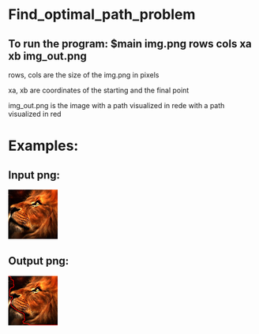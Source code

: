 # Find_optimal_path_problem
## To run the program: $main img.png rows cols xa xb img_out.png

rows, cols are the size of the img.png in pixels

xa, xb are coordinates of the starting and the final point

img_out.png is the image with a path visualized in rede with a path visualized in red


# Examples:
## Input png:
![](https://github.com/artiebears13/Sirius-c-Projects/blob/main/optimal_path/testImage/input.png?raw=true)


## Output png:
![](https://github.com/artiebears13/Sirius-c-Projects/blob/main/optimal_path/testImage/img_out.png?raw=true)